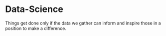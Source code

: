 # Data-Science
Things get done only if the data we gather can inform and inspire those in a position to make a difference.
